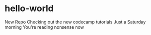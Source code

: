 # hello-world
New Repo
Checking out the new codecamp tutorials
Just a Saturday morning
You're reading nonsense now 
